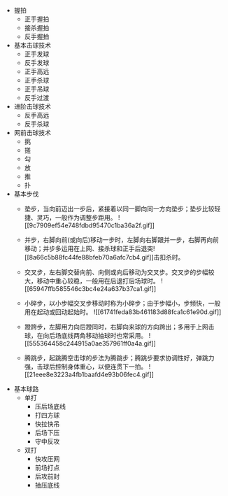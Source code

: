 - 握拍
	- 正手握拍
	- 接杀握拍
	- 反手握拍
- 基本击球技术
	- 正手发球
	- 反手发球
	- 正手高远
	- 正手杀球
	- 正手吊球
	- 反手过渡
- 进阶击球技术
	- 反手高远
	- 反手杀球
- 网前击球技术
	- 挑
	- 搓
	- 勾
	- 放
	- 推
	- 扑
- 基本步伐
	- 垫步，当向前迈出一步后，紧接着以同一脚向同一方向垫步；垫步比较轻捷、灵巧，一般作为调整步距用。
		![[9c7909ef54e748fdbd95470c1ba36a2f.gif]]
	- 并步，右脚向前(或向后)移动一步时，左脚向右脚跟并一步，右脚再向前移动；并步多运用在上网、接杀球和正手后退突![[8a66c5b88fc44fe88bfeb70a6afc7cb4.gif]]击扣杀时。
		
	- 交叉步，左右脚交替向前、向侧或向后移动为交叉步。交叉步的步幅较大，移动中重心较稳，一般用在后退打后场球时。
		![[65947ffb585546c3bc4e24a637b37ca1.gif]]
	- 小碎步，以小步幅交叉步移动时称为小碎步；由于步幅小，步频快，一般用在起动或回动起始时。
		![[61741feda83b461183d88fca1c61e90d.gif]]
	- 蹬跨步，左脚用力向后蹬同时，右脚向来球的方向跨出；多用于上网击球，在向后场底线两角移动抽球时也常采用。
		![[555364458c244915a0ae357961ff0a4a.gif]]
	- 腾跳步，起跳腾空击球的步法为腾跳步；腾跳步要求协调性好，弹跳力强，击球后控制身体重心，以便连贯下一拍。
		![[21eee8e3223a4fb1baafd4e93b06fec4.gif]]
- 基本球路
	- 单打
		- 压后场底线
		- 打四方球
		- 快拉快吊
		- 后场下压
		- 守中反攻
	- 双打
		- 快攻压网
		- 前场打点
		- 后攻前封
		- 抽压底线